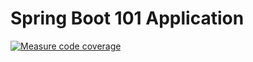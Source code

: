 # Spring Boot 101 Application

[![Measure code coverage](https://github.com/baraneetharan/sb101/actions/workflows/coverage.yml/badge.svg)](https://github.com/baraneetharan/sb101/actions/workflows/coverage.yml)